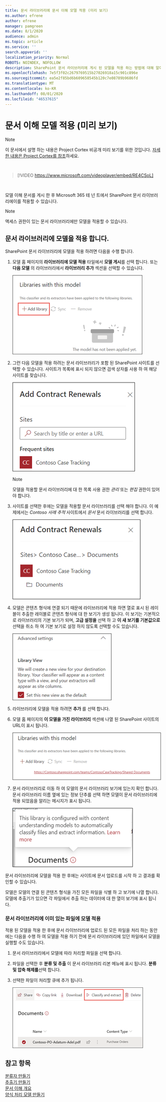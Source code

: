 ```yaml
---
title: 문서 라이브러리에 문서 이해 모델 적용 (미리 보기)
ms.author: efrene
author: efrene
manager: pamgreen
ms.date: 8/1/2020
audience: admin
ms.topic: article
ms.service: ''
search.appverid: ''
localization_priority: Normal
ROBOTS: NOINDEX, NOFOLLOW
description: SharePoint 문서 라이브러리에 게시 된 모델을 적용 하는 방법에 대해 알아봅니다.
ms.openlocfilehash: 7e5f3f02c2679769515b27026918a15c901c896e
ms.sourcegitcommit: ea5e2f85bd6b609658545b120c7e08789b9686fd
ms.translationtype: MT
ms.contentlocale: ko-KR
ms.lasthandoff: 08/01/2020
ms.locfileid: "46537615"
---
```

# <a name="apply-a-document-understanding-model-preview"></a>문서 이해 모델 적용 (미리 보기)

> [!Note] 
> 이 문서에서 설명 하는 내용은 Project Cortex 비공개 미리 보기를 위한 것입니다. [자세한 내용은 Project Cortex를 참조](https://aka.ms/projectcortex)하세요.

</br>

> [!VIDEO https://www.microsoft.com/videoplayer/embed/RE4CSoL]

</br>

모델 이해 문서를 게시 한 후 Microsoft 365 테 넌 트에서 SharePoint 문서 라이브러리에이를 적용할 수 있습니다.

> [!Note]
> 액세스 권한이 있는 문서 라이브러리에만 모델을 적용할 수 있습니다.


## <a name="apply-your-model-to-a-document-library"></a>문서 라이브러리에 모델을 적용 합니다.

SharePoint 문서 라이브러리에 모델을 적용 하려면 다음을 수행 합니다.

1. 모델 홈 페이지의 **라이브러리에 모델 적용** 타일에서 **모델 게시**를 선택 합니다. 또는 **다음 모델** 의 라이브러리에서 **라이브러리 추가** 섹션을 선택할 수 있습니다. </br>

    ![라이브러리에 모델 추가](../media/content-understanding/apply-to-library.png)</br>

2. 그런 다음 모델을 적용 하려는 문서 라이브러리가 포함 된 SharePoint 사이트를 선택할 수 있습니다. 사이트가 목록에 표시 되지 않으면 검색 상자를 사용 하 여 해당 사이트를 찾습니다.</br>

    ![사이트 선택](../media/content-understanding/site-search.png)</br>

    > [!Note]
    > 모델을 적용할 문서 라이브러리에 대 한 목록 사용 권한 *관리* 또는 *편집* 권한이 있어야 합니다.</br>

3. 사이트를 선택한 후에는 모델을 적용할 문서 라이브러리를 선택 해야 합니다. 이 예제에서는 *Contoso 사례 추적* 사이트에서 *문서* 문서 라이브러리를 선택 합니다.</br>

    ![문서 라이브러리 선택](../media/content-understanding/select-doc-library.png)</br>

4. 모델은 콘텐츠 형식에 연결 되기 때문에 라이브러리에 적용 하면 열로 표시 된 레이블이 추출한 레이블로 콘텐츠 형식에 대 한 보기가 생성 됩니다. 이 보기는 기본적으로 라이브러리의 기본 보기가 되며, **고급 설정을** 선택 하 고 **이 새 보기를 기본값으로**선택을 취소 하 여 기본 보기로 설정 하지 않도록 선택할 수도 있습니다.</br>

    ![라이브러리 보기](../media/content-understanding/library-view.png)</br>

5. 라이브러리에 모델을 적용 하려면 **추가** 를 선택 합니다. 
6. 모델 홈 페이지의 **이 모델을 가진 라이브러리** 섹션에 나열 된 SharePoint 사이트의 URL이 표시 됩니다.</br>

    ![라이브러리 보기](../media/content-understanding/selected-library.png)</br>

7. 문서 라이브러리로 이동 하 여 모델의 문서 라이브러리 보기에 있는지 확인 합니다. 문서 라이브러리 이름 옆에 있는 정보 단추를 선택 하면 모델이 문서 라이브러리에 적용 되었음을 알리는 메시지가 표시 됩니다.

    ![라이브러리 보기](../media/content-understanding/info-du.png)</br> 


문서 라이브러리에 모델을 적용 한 후에는 사이트에 문서 업로드를 시작 하 고 결과를 확인할 수 있습니다.

모델은 모델의 연결 된 콘텐츠 형식을 가진 모든 파일을 식별 하 고 보기에 나열 합니다. 모델에 추출기가 있으면 각 파일에서 추출 하는 데이터에 대 한 열이 보기에 표시 됩니다.

### <a name="apply-the-model-to-files-already-in-the-document-library"></a>문서 라이브러리에 이미 있는 파일에 모델 적용

적용 된 모델을 적용 한 후에 문서 라이브러리에 업로드 된 모든 파일을 처리 하는 동안에는 다음을 수행 하 여 모델을 적용 하기 전에 문서 라이브러리에 있던 파일에서 모델을 실행할 수도 있습니다.

1. 문서 라이브러리에서 모델에 따라 처리할 파일을 선택 합니다.
2. 파일을 선택한 후 **분류 및 추출** 이 문서 라이브러리 리본 메뉴에 표시 됩니다. **분류 및 압축 해제를**선택 합니다.
3. 선택한 파일이 처리할 큐에 추가 됩니다.

      ![분류 및 추출](../media/content-understanding/extract-classify.png)</br> 





## <a name="see-also"></a>참고 항목
[분류자 만들기](create-a-classifier.md)</br>
[추출기 만들기](create-an-extractor.md)</br>
[문서 이해 개요](document-understanding-overview.md)</br>
[양식 처리 모델 만들기](create-a-form-processing-model.md)  




